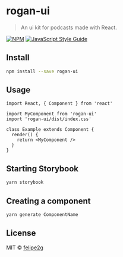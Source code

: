 # rogan-ui

> An ui kit for podcasts made with React.

[![NPM](https://img.shields.io/npm/v/rogan-ui.svg)](https://www.npmjs.com/package/rogan-ui) [![JavaScript Style Guide](https://img.shields.io/badge/code_style-standard-brightgreen.svg)](https://standardjs.com)

## Install

```bash
npm install --save rogan-ui
```

## Usage

```tsx
import React, { Component } from 'react'

import MyComponent from 'rogan-ui'
import 'rogan-ui/dist/index.css'

class Example extends Component {
  render() {
    return <MyComponent />
  }
}
```

## Starting Storybook
```bash
yarn storybook
```

## Creating a component
```bash
yarn generate ComponentName
```

## License

MIT © [felipe2g](https://github.com/felipe2g)
